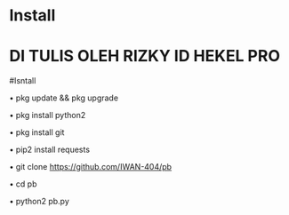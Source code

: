 # Install
# DI TULIS OLEH RIZKY ID HEKEL PRO

#Isntall

• pkg update && pkg upgrade

• pkg install python2

• pkg install git

• pip2 install requests

• git clone https://github.com/IWAN-404/pb

• cd pb

• python2 pb.py
